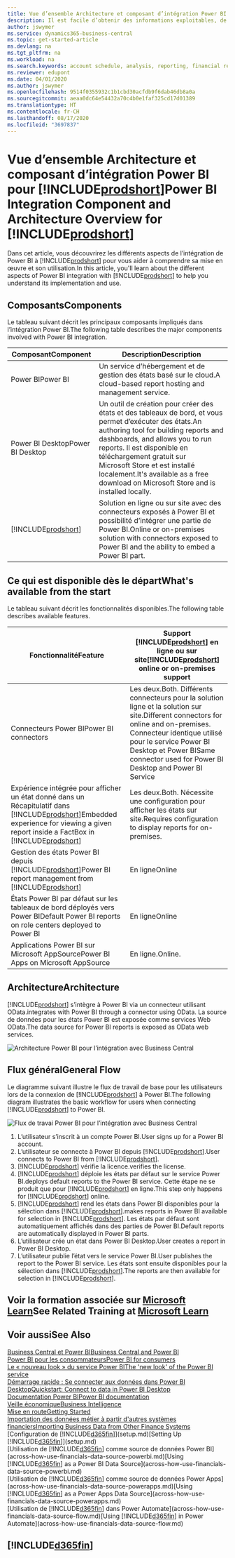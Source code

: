 ```yaml
---
title: Vue d’ensemble Architecture et composant d’intégration Power BI pour Business Central| Microsoft Docs
description: Il est facile d’obtenir des informations exploitables, de la veille économique et des KPI de vos applications Business Central pour Power BI.
author: jswymer
ms.service: dynamics365-business-central
ms.topic: get-started-article
ms.devlang: na
ms.tgt_pltfrm: na
ms.workload: na
ms.search.keywords: account schedule, analysis, reporting, financial report, business intelligence, KPI
ms.reviewer: edupont
ms.date: 04/01/2020
ms.author: jswymer
ms.openlocfilehash: 9514f0355932c1b1cbd30acfdb9f6dab46db8a0a
ms.sourcegitcommit: aeaa0dc64e54432a70c4b0e1faf325cd17d01389
ms.translationtype: HT
ms.contentlocale: fr-CH
ms.lasthandoff: 08/17/2020
ms.locfileid: "3697837"
---
```

# <a name="power-bi-integration-component-and-architecture-overview-for-prodshort"></a><span data-ttu-id="9104f-103">Vue d’ensemble Architecture et composant d’intégration Power BI pour [!INCLUDE[prodshort](includes/prodshort.md)]</span><span class="sxs-lookup"><span data-stu-id="9104f-103">Power BI Integration Component and Architecture Overview for [!INCLUDE[prodshort](includes/prodshort.md)]</span></span>

<span data-ttu-id="9104f-104">Dans cet article, vous découvrirez les différents aspects de l’intégration de Power BI à [!INCLUDE[prodshort](includes/prodshort.md)] pour vous aider à comprendre sa mise en œuvre et son utilisation.</span><span class="sxs-lookup"><span data-stu-id="9104f-104">In this article, you'll learn about the different aspects of Power BI integration with [!INCLUDE[prodshort](includes/prodshort.md)] to help you understand its implementation and use.</span></span>

## <a name="components"></a><span data-ttu-id="9104f-105">Composants</span><span class="sxs-lookup"><span data-stu-id="9104f-105">Components</span></span>

<span data-ttu-id="9104f-106">Le tableau suivant décrit les principaux composants impliqués dans l’intégration Power BI.</span><span class="sxs-lookup"><span data-stu-id="9104f-106">The following table describes the major components involved with Power BI integration.</span></span>

|<span data-ttu-id="9104f-107">Composant</span><span class="sxs-lookup"><span data-stu-id="9104f-107">Component</span></span>|<span data-ttu-id="9104f-108">Description</span><span class="sxs-lookup"><span data-stu-id="9104f-108">Description</span></span>|
|---------|-----------|
|<span data-ttu-id="9104f-109">Power BI</span><span class="sxs-lookup"><span data-stu-id="9104f-109">Power BI</span></span>|<span data-ttu-id="9104f-110">Un service d’hébergement et de gestion des états basé sur le cloud.</span><span class="sxs-lookup"><span data-stu-id="9104f-110">A cloud-based report hosting and management service.</span></span>|
|<span data-ttu-id="9104f-111">Power BI Desktop</span><span class="sxs-lookup"><span data-stu-id="9104f-111">Power BI Desktop</span></span>|<span data-ttu-id="9104f-112">Un outil de création pour créer des états et des tableaux de bord, et vous permet d’exécuter des états.</span><span class="sxs-lookup"><span data-stu-id="9104f-112">An authoring tool for building reports and dashboards, and allows you to run reports.</span></span> <span data-ttu-id="9104f-113">Il est disponible en téléchargement gratuit sur Microsoft Store et est installé localement.</span><span class="sxs-lookup"><span data-stu-id="9104f-113">It's available as a free download on Microsoft Store and is installed locally.</span></span>|
|[!INCLUDE[prodshort](includes/prodshort.md)]|<span data-ttu-id="9104f-114">Solution en ligne ou sur site avec des connecteurs exposés à Power BI et possibilité d’intégrer une partie de Power BI.</span><span class="sxs-lookup"><span data-stu-id="9104f-114">Online or on-premises solution with connectors exposed to Power BI and the ability to embed a Power BI part.</span></span>|

## <a name="whats-available-from-the-start"></a><span data-ttu-id="9104f-115">Ce qui est disponible dès le départ</span><span class="sxs-lookup"><span data-stu-id="9104f-115">What's available from the start</span></span>

<span data-ttu-id="9104f-116">Le tableau suivant décrit les fonctionnalités disponibles.</span><span class="sxs-lookup"><span data-stu-id="9104f-116">The following table describes available features.</span></span>

|<span data-ttu-id="9104f-117">Fonctionnalité</span><span class="sxs-lookup"><span data-stu-id="9104f-117">Feature</span></span>|<span data-ttu-id="9104f-118">Support [!INCLUDE[prodshort](includes/prodshort.md)] en ligne ou sur site</span><span class="sxs-lookup"><span data-stu-id="9104f-118">[!INCLUDE[prodshort](includes/prodshort.md)] online or on-premises support</span></span>|
|-------|---------------------|
|<span data-ttu-id="9104f-119">Connecteurs Power BI</span><span class="sxs-lookup"><span data-stu-id="9104f-119">Power BI connectors</span></span>|<span data-ttu-id="9104f-120">Les deux.</span><span class="sxs-lookup"><span data-stu-id="9104f-120">Both.</span></span> <span data-ttu-id="9104f-121">Différents connecteurs pour la solution ligne et la solution sur site.</span><span class="sxs-lookup"><span data-stu-id="9104f-121">Different connectors for online and on-premises.</span></span> <span data-ttu-id="9104f-122">Connecteur identique utilisé pour le service Power BI Desktop et Power BI</span><span class="sxs-lookup"><span data-stu-id="9104f-122">Same connector used for Power BI Desktop and Power BI Service</span></span> |
|<span data-ttu-id="9104f-123">Expérience intégrée pour afficher un état donné dans un Récapitulatif dans [!INCLUDE[prodshort](includes/prodshort.md)]</span><span class="sxs-lookup"><span data-stu-id="9104f-123">Embedded experience for viewing a given report inside a FactBox in [!INCLUDE[prodshort](includes/prodshort.md)]</span></span>|<span data-ttu-id="9104f-124">Les deux.</span><span class="sxs-lookup"><span data-stu-id="9104f-124">Both.</span></span> <span data-ttu-id="9104f-125">Nécessite une configuration pour afficher les états sur site.</span><span class="sxs-lookup"><span data-stu-id="9104f-125">Requires configuration to display reports for on-premises.</span></span>|
|<span data-ttu-id="9104f-126">Gestion des états Power BI depuis [!INCLUDE[prodshort](includes/prodshort.md)]</span><span class="sxs-lookup"><span data-stu-id="9104f-126">Power BI report management from [!INCLUDE[prodshort](includes/prodshort.md)]</span></span>|<span data-ttu-id="9104f-127">En ligne</span><span class="sxs-lookup"><span data-stu-id="9104f-127">Online</span></span>|
|<span data-ttu-id="9104f-128">États Power BI par défaut sur les tableaux de bord déployés vers Power BI</span><span class="sxs-lookup"><span data-stu-id="9104f-128">Default Power BI reports on role centers deployed to Power BI</span></span>|<span data-ttu-id="9104f-129">En ligne</span><span class="sxs-lookup"><span data-stu-id="9104f-129">Online</span></span>|
|<span data-ttu-id="9104f-130">Applications Power BI sur Microsoft AppSource</span><span class="sxs-lookup"><span data-stu-id="9104f-130">Power BI Apps on Microsoft AppSource</span></span>|<span data-ttu-id="9104f-131">En ligne.</span><span class="sxs-lookup"><span data-stu-id="9104f-131">Online.</span></span>|

## <a name="architecture"></a><span data-ttu-id="9104f-132">Architecture</span><span class="sxs-lookup"><span data-stu-id="9104f-132">Architecture</span></span>

[!INCLUDE[prodshort](includes/prodshort.md)] <span data-ttu-id="9104f-133">s’intègre à Power BI via un connecteur utilisant OData.</span><span class="sxs-lookup"><span data-stu-id="9104f-133">integrates with Power BI through a connector using OData.</span></span> <span data-ttu-id="9104f-134">La source de données pour les états Power BI est exposée comme services Web OData.</span><span class="sxs-lookup"><span data-stu-id="9104f-134">The data source for Power BI reports is exposed as OData web services.</span></span>

![Architecture Power BI pour l’intégration avec Business Central](./media/power-bi-architecture.png)

## <a name="general-flow"></a><span data-ttu-id="9104f-136">Flux général</span><span class="sxs-lookup"><span data-stu-id="9104f-136">General Flow</span></span>

<span data-ttu-id="9104f-137">Le diagramme suivant illustre le flux de travail de base pour les utilisateurs lors de la connexion de [!INCLUDE[prodshort](includes/prodshort.md)] à Power BI.</span><span class="sxs-lookup"><span data-stu-id="9104f-137">The following diagram illustrates the basic workflow for users when connecting [!INCLUDE[prodshort](includes/prodshort.md)] to Power BI.</span></span>

![Flux de travai Power BI pour l’intégration avec Business Central](./media/power-bi-flow.png)

1. <span data-ttu-id="9104f-139">L’utilisateur s’inscrit à un compte Power BI.</span><span class="sxs-lookup"><span data-stu-id="9104f-139">User signs up for a Power BI account.</span></span>
2. <span data-ttu-id="9104f-140">L’utilisateur se connecte à Power BI depuis [!INCLUDE[prodshort](includes/prodshort.md)].</span><span class="sxs-lookup"><span data-stu-id="9104f-140">User connects to Power BI from [!INCLUDE[prodshort](includes/prodshort.md)].</span></span>
3. [!INCLUDE[prodshort](includes/prodshort.md)] <span data-ttu-id="9104f-141">vérifie la licence.</span><span class="sxs-lookup"><span data-stu-id="9104f-141">verifies the license.</span></span>
4. [!INCLUDE[prodshort](includes/prodshort.md)] <span data-ttu-id="9104f-142">déploie les états par défaut sur le service Power BI.</span><span class="sxs-lookup"><span data-stu-id="9104f-142">deploys default reports to the Power BI service.</span></span> <span data-ttu-id="9104f-143">Cette étape ne se produit que pour [!INCLUDE[prodshort](includes/prodshort.md)] en ligne.</span><span class="sxs-lookup"><span data-stu-id="9104f-143">This step only happens for [!INCLUDE[prodshort](includes/prodshort.md)] online.</span></span>
5. [!INCLUDE[prodshort](includes/prodshort.md)] <span data-ttu-id="9104f-144">rend les états dans Power BI disponibles pour la sélection dans [!INCLUDE[prodshort](includes/prodshort.md)].</span><span class="sxs-lookup"><span data-stu-id="9104f-144">makes reports in Power BI available for selection in [!INCLUDE[prodshort](includes/prodshort.md)].</span></span> <span data-ttu-id="9104f-145">Les états par défaut sont automatiquement affichés dans des parties de Power BI.</span><span class="sxs-lookup"><span data-stu-id="9104f-145">Default reports are automatically displayed in Power BI parts.</span></span>
6. <span data-ttu-id="9104f-146">L’utilisateur crée un état dans Power BI Desktop.</span><span class="sxs-lookup"><span data-stu-id="9104f-146">User creates a report in Power BI Desktop.</span></span>
7. <span data-ttu-id="9104f-147">L’utilisateur publie l’état vers le service Power BI.</span><span class="sxs-lookup"><span data-stu-id="9104f-147">User publishes the report to the Power BI service.</span></span> <span data-ttu-id="9104f-148">Les états sont ensuite disponibles pour la sélection dans [!INCLUDE[prodshort](includes/prodshort.md)].</span><span class="sxs-lookup"><span data-stu-id="9104f-148">The reports are then available for selection in [!INCLUDE[prodshort](includes/prodshort.md)].</span></span>

## <a name="see-related-training-at-microsoft-learn"></a><span data-ttu-id="9104f-149">Voir la formation associée sur [Microsoft Learn](/learn/modules/configure-powerbi-excel-dynamics-365-business-central/index)</span><span class="sxs-lookup"><span data-stu-id="9104f-149">See Related Training at [Microsoft Learn](/learn/modules/configure-powerbi-excel-dynamics-365-business-central/index)</span></span>

## <a name="see-also"></a><span data-ttu-id="9104f-150">Voir aussi</span><span class="sxs-lookup"><span data-stu-id="9104f-150">See Also</span></span>

[<span data-ttu-id="9104f-151">Business Central et Power BI</span><span class="sxs-lookup"><span data-stu-id="9104f-151">Business Central and Power BI</span></span>](admin-powerbi.md)  
[<span data-ttu-id="9104f-152">Power BI pour les consommateurs</span><span class="sxs-lookup"><span data-stu-id="9104f-152">Power BI for consumers</span></span>](/power-bi/consumer/end-user-consumer)  
[<span data-ttu-id="9104f-153">Le « nouveau look » du service Power BI</span><span class="sxs-lookup"><span data-stu-id="9104f-153">The 'new look' of the Power BI service</span></span>](/power-bi/service-new-look)  
[<span data-ttu-id="9104f-154">Démarrage rapide : Se connecter aux données dans Power BI Desktop</span><span class="sxs-lookup"><span data-stu-id="9104f-154">Quickstart: Connect to data in Power BI Desktop</span></span>](/power-bi/desktop-quickstart-connect-to-data)  
[<span data-ttu-id="9104f-155">Documentation Power BI</span><span class="sxs-lookup"><span data-stu-id="9104f-155">Power BI documentation</span></span>](/power-bi/)  
[<span data-ttu-id="9104f-156">Veille économique</span><span class="sxs-lookup"><span data-stu-id="9104f-156">Business Intelligence</span></span>](bi.md)  
[<span data-ttu-id="9104f-157">Mise en route</span><span class="sxs-lookup"><span data-stu-id="9104f-157">Getting Started</span></span>](product-get-started.md)  
[<span data-ttu-id="9104f-158">Importation des données métier à partir d'autres systèmes financiers</span><span class="sxs-lookup"><span data-stu-id="9104f-158">Importing Business Data from Other Finance Systems</span></span>](across-import-data-configuration-packages.md)  
<span data-ttu-id="9104f-159">[Configuration de [!INCLUDE[d365fin](includes/d365fin_md.md)]](setup.md)</span><span class="sxs-lookup"><span data-stu-id="9104f-159">[Setting Up [!INCLUDE[d365fin](includes/d365fin_md.md)]](setup.md)</span></span>  
<span data-ttu-id="9104f-160">[Utilisation de [!INCLUDE[d365fin](includes/d365fin_md.md)] comme source de données Power BI](across-how-use-financials-data-source-powerbi.md)</span><span class="sxs-lookup"><span data-stu-id="9104f-160">[Using [!INCLUDE[d365fin](includes/d365fin_md.md)] as a Power BI Data Source](across-how-use-financials-data-source-powerbi.md)</span></span>  
<span data-ttu-id="9104f-161">[Utilisation de [!INCLUDE[d365fin](includes/d365fin_md.md)] comme source de données Power Apps](across-how-use-financials-data-source-powerapps.md)</span><span class="sxs-lookup"><span data-stu-id="9104f-161">[Using [!INCLUDE[d365fin](includes/d365fin_md.md)] as a Power Apps Data Source](across-how-use-financials-data-source-powerapps.md)</span></span>  
<span data-ttu-id="9104f-162">[Utilisation de [!INCLUDE[d365fin](includes/d365fin_md.md)] dans Power Automate](across-how-use-financials-data-source-flow.md)</span><span class="sxs-lookup"><span data-stu-id="9104f-162">[Using [!INCLUDE[d365fin](includes/d365fin_md.md)] in Power Automate](across-how-use-financials-data-source-flow.md)</span></span>  

## [!INCLUDE[d365fin](includes/free_trial_md.md)]  
